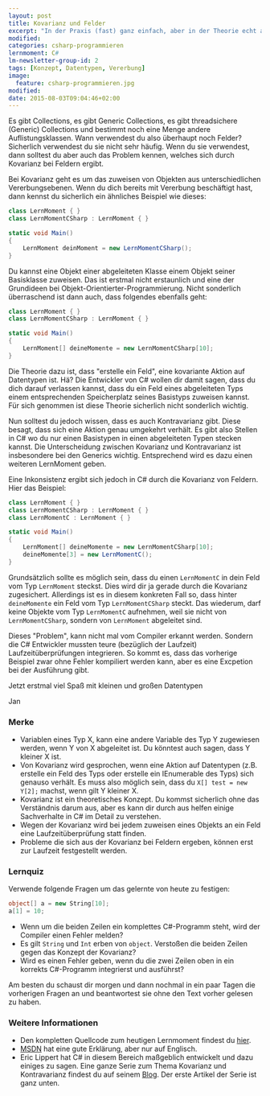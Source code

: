 ```yaml
---
layout: post
title: Kovarianz und Felder
excerpt: "In der Praxis (fast) ganz einfach, aber in der Theorie echt abgefahren"
modified:
categories: csharp-programmieren
lernmoment: C#
lm-newsletter-group-id: 2
tags: [Konzept, Datentypen, Vererbung]
image:
  feature: csharp-programmieren.jpg
modified:
date: 2015-08-03T09:04:46+02:00
---
```


Es gibt Collections, es gibt Generic Collections, es gibt threadsichere (Generic) Collections und bestimmt noch eine Menge andere Auflistungsklassen. Wann verwendest du also überhaupt noch Felder? Sicherlich verwendest du sie nicht sehr häufig. Wenn du sie verwendest, dann solltest du aber auch das Problem kennen, welches sich durch Kovarianz bei Feldern ergibt.

Bei Kovarianz geht es um das zuweisen von Objekten aus unterschiedlichen Vererbungsebenen. Wenn du dich bereits mit Vererbung beschäftigt hast, dann kennst du sicherlich ein ähnliches Beispiel wie dieses:

```cs
class LernMoment { }
class LernMomentCSharp : LernMoment { }

static void Main()
{
	LernMoment deinMoment = new LernMomentCSharp();
}
```

Du kannst eine Objekt einer abgeleiteten Klasse einem Objekt seiner Basisklasse zuweisen. Das ist erstmal nicht erstaunlich und eine der Grundideen bei Objekt-Orientierter-Programmierung. Nicht sonderlich überraschend ist dann auch, dass folgendes ebenfalls geht:

```cs
class LernMoment { }
class LernMomentCSharp : LernMoment { }

static void Main()
{
	LernMoment[] deineMomente = new LernMomentCSharp[10];
}
```

Die Theorie dazu ist, dass "erstelle ein Feld", eine kovariante Aktion auf Datentypen ist. Hä? Die Entwickler von C# wollen dir damit sagen, dass du dich darauf verlassen kannst, dass du ein Feld eines abgeleiteten Typs einem entsprechenden Speicherplatz seines Basistyps zuweisen kannst. Für sich genommen ist diese Theorie sicherlich nicht sonderlich wichtig.

Nun solltest du jedoch wissen, dass es auch Kontravarianz gibt. Diese besagt, dass sich eine Aktion genau umgekehrt verhält. Es gibt also Stellen in C# wo du nur einen Basistypen in einen abgeleiteten Typen stecken kannst. Die Unterscheidung zwischen Kovarianz und Kontravarianz ist insbesondere bei den Generics wichtig. Entsprechend wird es dazu einen weiteren LernMoment geben.

Eine Inkonsistenz ergibt sich jedoch in C# durch die Kovarianz von Feldern. Hier das Beispiel:

```cs
class LernMoment { }
class LernMomentCSharp : LernMoment { }
class LernMomentC : LernMoment { }

static void Main()
{
	LernMoment[] deineMomente = new LernMomentCSharp[10];
	deineMomente[3] = new LernMomentC();
}
```

Grundsätzlich sollte es möglich sein, dass du einen `LernMomentC` in dein Feld vom Typ `LernMoment` steckst. Dies wird dir ja gerade durch die Kovarianz zugesichert. Allerdings ist es in diesem konkreten Fall so, dass hinter `deineMomente` ein Feld vom Typ `LernMomentCSharp` steckt. Das wiederum, darf keine Objekte vom Typ `LernMomentC` aufnehmen, weil sie nicht von `LernMomentCSharp`, sondern von `LernMoment` abgeleitet sind. 

Dieses "Problem", kann nicht mal vom Compiler erkannt werden. Sondern die C# Entwickler mussten teure (bezüglich der Laufzeit) Laufzeitüberprüfungen integrieren. So kommt es, dass das vorherige Beispiel zwar ohne Fehler kompiliert werden kann, aber es eine Excpetion bei der Ausführung gibt.

Jetzt erstmal viel Spaß mit kleinen und großen Datentypen

Jan


### Merke

-	Variablen eines Typ X, kann eine andere Variable des Typ Y zugewiesen werden, wenn Y von X abgeleitet ist. Du könntest auch sagen, dass Y kleiner X ist.
-	Von Kovarianz wird gesprochen, wenn eine Aktion auf Datentypen (z.B. erstelle ein Feld des Typs oder erstelle ein IEnumerable des Typs) sich genauso verhält. Es muss also möglich sein, dass du `X[] test = new Y[2];` machst, wenn gilt Y kleiner X.
-	Kovarianz ist ein theoretisches Konzept. Du kommst sicherlich ohne das Verständnis darum aus, aber es kann dir durch aus helfen einige Sachverhalte in C# im Detail zu verstehen.
-	Wegen der Kovarianz wird bei jedem zuweisen eines Objekts an ein Feld eine Laufzeitüberprüfung statt finden.
-	Probleme die sich aus der Kovarianz bei Feldern ergeben, können erst zur Laufzeit festgestellt werden.

### Lernquiz 

Verwende folgende Fragen um das gelernte von heute zu festigen:

```cs
object[] a = new String[10];
a[1] = 10;
```

-	Wenn um die beiden Zeilen ein komplettes C#-Programm steht, wird der Compiler einen Fehler melden?
-	Es gilt `String` und `Int` erben von `object`. Verstoßen die beiden Zeilen gegen das Konzept der Kovarianz?
-	Wird es einen Fehler geben, wenn du die zwei Zeilen oben in ein korrekts C#-Programm integrierst und ausführst?

Am besten du schaust dir morgen und dann nochmal in ein paar Tagen die vorherigen Fragen an und beantwortest sie ohne den Text vorher gelesen zu haben.

### Weitere Informationen

-	Den kompletten Quellcode zum heutigen Lernmoment findest du [hier](https://github.com/LernMoment/csharp/tree/master/KovarianteFelder).
-	[MSDN](https://msdn.microsoft.com/de-de/library/ee207183(v=vs.140).aspx) hat eine gute Erklärung, aber nur auf Englisch.
-	Eric Lippert hat C# in diesem Bereich maßgeblich entwickelt und dazu einiges zu sagen. Eine ganze Serie zum Thema Kovarianz und Kontravarianz findest du auf seinem [Blog](http://blogs.msdn.com/b/ericlippert/archive/tags/covariance+and+contravariance/). Der erste Artikel der Serie ist ganz unten.


